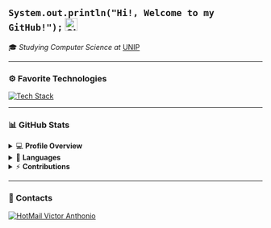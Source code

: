 <h2 align="left">
  <code>System.out.println("Hi!, Welcome to my GitHub!");</code>
  <img src="https://raw.githubusercontent.com/Tarikul-Islam-Anik/Animated-Fluent-Emojis/master/Emojis/Smilies/Slightly%20Smiling%20Face.png" alt="Slightly Smiling Face" width="25" height="25">
</h2>

🎓 *Studying Computer Science at* [UNIP](https://inscricoes.unip.br/inscricao?gad_source=1&gclid=Cj0KCQjwhYS_BhD2ARIsAJTMMQbfEH2XZeB9AsRGeeM6bGZZBtJ9FstCkCiRidZNY7_nwlYrnLwKW7saAhBAEALw_wcB&gclsrc=aw.ds)

---

### ⚙ Favorite Technologies

<p align="left">
  <a href="https://skillicons.dev">
    <img src="https://skillicons.dev/icons?i=python" alt="Tech Stack">
  </a>
</p>

---

### 📊 GitHub Stats

<details>
  <summary>💻 <b>Profile Overview</b></summary>
  <img src="https://github-readme-stats.vercel.app/api?username=VictorSoares-dev-DEV&theme=dark&show_icons=true&hide=stars&count_private=true" alt="GitHub Stats">
</details>

<details>
  <summary>💖 <b>Languages</b></summary>
  <img src="https://github-readme-stats.vercel.app/api/top-langs/?username=VictorSoares-dev&layout=compact&theme=dark&langs_count=8&hide=html,css" alt="Most Used Languages">
</details>

<details>
  <summary>⚡ <b>Contributions</b></summary>
  <img src="https://github-readme-activity-graph.vercel.app/graph?username=VictorSoares-dev&theme=github-dark&hide_border=true" alt="Contribution Graph">
</details>

---

### 📱 Contacts

<a href="mailto:vicanthoniosoares@hotmail.com">
    <img src="https://img.shields.io/badge/Hotmail-FFD700?style=for-the-badge&logo=microsoft-outlook&logoColor=white" alt="HotMail Victor Anthonio">
</a>

